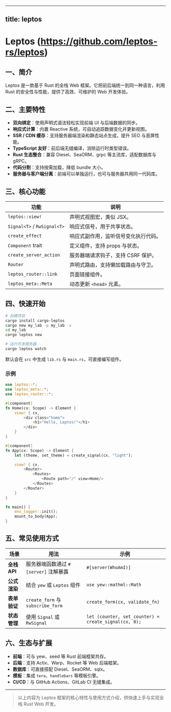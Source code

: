 
---
title: leptos
---


# Leptos (https://github.com/leptos-rs/leptos)

## 一、简介  
Leptos 是一款基于 Rust 的全栈 Web 框架。它把前后端统一到同一种语言，利用 Rust 的安全性与性能，提供了高效、可维护的 Web 开发体验。

## 二、主要特性  
- **双向绑定**：使用声明式语法轻松实现前端 UI 与后端数据的同步。  
- **响应式计算**：内置 Reactive 系统，可自动追踪数据变化并更新视图。  
- **SSR / CDN 缓存**：支持服务器端渲染和静态站点生成，提升 SEO 与首屏性能。  
- **TypeScript 友好**：前后端无缝编译，消除运行时类型错误。  
- **Rust 生态整合**：兼容 Diesel、SeaORM、grpc 等主流库，适配数据库与 gRPC。  
- **代码分割**：支持按需加载，降低 bundle 大小。  
- **服务器与客户端分离**：前端可以单独运行，也可与服务器共用同一代码库。

## 三、核心功能  
| 功能 | 说明 |
|------|------|
| `leptos::view!` | 声明式视图宏，类似 JSX。 |
| `Signal<T>` / `RwSignal<T>` | 响应式信号，用于共享状态。 |
| `create_effect` | 响应式副作用，监听信号变化执行代码。 |
| `Component` trait | 定义组件，支持 props 与状态。 |
| `create_server_action` | 服务器端请求钩子，支持 CSRF 保护。 |
| `Router` | 声明式路由，支持懒加载路由与守卫。 |
| `leptos_router::link` | 页面链接组件。 |
| `leptos_meta::Meta` | 动态更新 `<head>` 元素。 |

## 四、快速开始  

```bash
# 创建项目
cargo install cargo-leptos
cargo new my_lab -p my_lab -x
cd my_lab
cargo leptos new

# 运行开发服务器
cargo leptos watch
```

默认会在 `src` 中生成 `lib.rs` 与 `main.rs`，可直接编写组件。

### 示例

```rust
use leptos::*;
use leptos_meta::*;
use leptos_router::*;

#[component]
fn Home(cx: Scope) -> Element {
    view! { cx,
        <div class="home">
            <h1>"Hello, Leptos!"</h1>
        </div>
    }
}

#[component]
fn App(cx: Scope) -> Element {
    let (theme, set_theme) = create_signal(cx, "light");

    view! { cx,
        <Router>
            <Routes>
                <Route path="/" view=Home/>
            </Routes>
        </Router>
    }
}

fn main() {
    env_logger::init();
    mount_to_body(App);
}
```

## 五、常见使用方式  

| 场景 | 用法 | 示例 |
|------|------|------|
| **全栈 API** | 服务器端函数通过 `#[server]` 注解暴露 | `#[server(WhoAmI)]` |
| **公式渲染** | 结合 `yew` 或 `Leptos` 组件 | `use yew::mathml::Math`|
| **表单验证** | `create_form` 与 `subscribe_form` | `create_form(cx, validate_fn)` |
| **状态管理** | 使用 `Signal` 或 `RwSignal` | `let (counter, set_counter) = create_signal(cx, 0);` |

## 六、生态与扩展  

- **前端**：可与 yew、seed 等 Rust 前端框架共存。  
- **后端**：支持 Actix、Warp、Rocket 等 Web 后端框架。  
- **数据库**：可直接搭配 Diesel、SeaORM、sqlx。  
- **模板**：集成 `tera`、`handlebars` 等模板引擎。  
- **CI/CD**：与 GitHub Actions、GitLab CI 无缝集成。  

---

> 以上内容为 Leptos 框架的核心特性与使用方式介绍，供快速上手与实现全栈 Rust Web 开发。  
